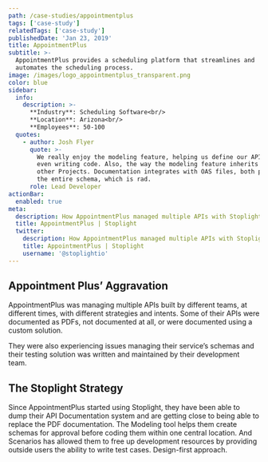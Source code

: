 ```yaml
---
path: /case-studies/appointmentplus
tags: ['case-study']
relatedTags: ['case-study']
publishedDate: 'Jan 23, 2019'
title: AppointmentPlus
subtitle: >-
  AppointmentPlus provides a scheduling platform that streamlines and
  automates the scheduling process.
image: /images/logo_appointmentplus_transparent.png
color: blue
sidebar:
  info:
    description: >-
      **Industry**: Scheduling Software<br/>
      **Location**: Arizona<br/>
      **Employees**: 50-100
  quotes:
    - author: Josh Flyer
      quote: >-
        We really enjoy the modeling feature, helping us define our API before
        even writing code. Also, the way the modeling feature inherits models from
        other Projects. Documentation integrates with OAS files, both partials or
        the entire schema, which is rad.
      role: Lead Developer
actionBar:
  enabled: true
meta:
  description: How AppointmentPlus managed multiple APIs with Stoplight
  title: AppointmentPlus | Stoplight
  twitter:
    description: How AppointmentPlus managed multiple APIs with Stoplight
    title: AppointmentPlus | Stoplight
    username: '@stoplightio'
---
```


## Appointment Plus’ Aggravation

AppointmentPlus was managing multiple APIs built by different teams, at different times, with different strategies and intents. Some of their APIs were documented as PDFs, not documented at all, or were documented using a custom solution.

They were also experiencing issues managing their service’s schemas and their testing solution was written and maintained by their development team.

## The Stoplight Strategy

Since AppointmentPlus started using Stoplight, they have been able to dump their API Documentation system and are getting close to being able to replace the PDF documentation. The Modeling tool helps them create schemas for approval before coding them within one central location. And Scenarios has allowed them to free up development resources by providing outside users the ability to write test cases. Design-first approach.
